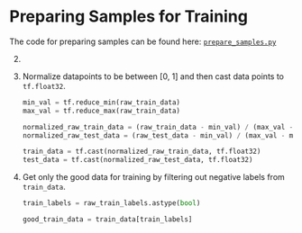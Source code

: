 # Preparing Samples for Training



The code for preparing samples can be found here: [`prepare_samples.py`](../python/prepare_samples.py)



2.

3. Normalize datapoints to be between [0, 1] and then cast data points to `tf.float32`.
    ```python
    min_val = tf.reduce_min(raw_train_data)
    max_val = tf.reduce_max(raw_train_data)

    normalized_raw_train_data = (raw_train_data - min_val) / (max_val - min_val)
    normalized_raw_test_data = (raw_test_data - min_val) / (max_val - min_val)

    train_data = tf.cast(normalized_raw_train_data, tf.float32)
    test_data = tf.cast(normalized_raw_test_data, tf.float32)
    ```

4. Get only the good data for training by filtering out negative labels from `train_data`.
    ```python
    train_labels = raw_train_labels.astype(bool)

    good_train_data = train_data[train_labels]
    ```

